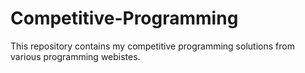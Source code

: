 # Competitive-Programming
This repository contains my competitive programming solutions from various programming webistes.

